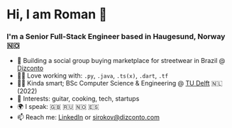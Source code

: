 # Hi, I am Roman 👋
### I'm a Senior Full-Stack Engineer based in Haugesund, Norway 🇳🇴
- 👕 Building a social group buying marketplace for streetwear in Brazil @ [Dizconto](https://instagram.com/dizconto)
- 👨‍💻 Love working with: `.py`, `.java`, `.ts(x)`, `.dart`, `.tf`
- 👨‍🎓 Kinda smart; BSc Computer Science & Engineering @ [TU Delft](https://tudelft.nl/en) 🇳🇱 (2022)
- 💙 Interests: guitar, cooking, tech, startups
- 🌍 I speak: 🇬🇧 🇷🇺 🇳🇴 🇪🇸
- 📫 Reach me: [LinkedIn](https://linkedin.com/in/RSirokov) or [sirokov@dizconto.com](mailto:sirokov@dizconto.com)
